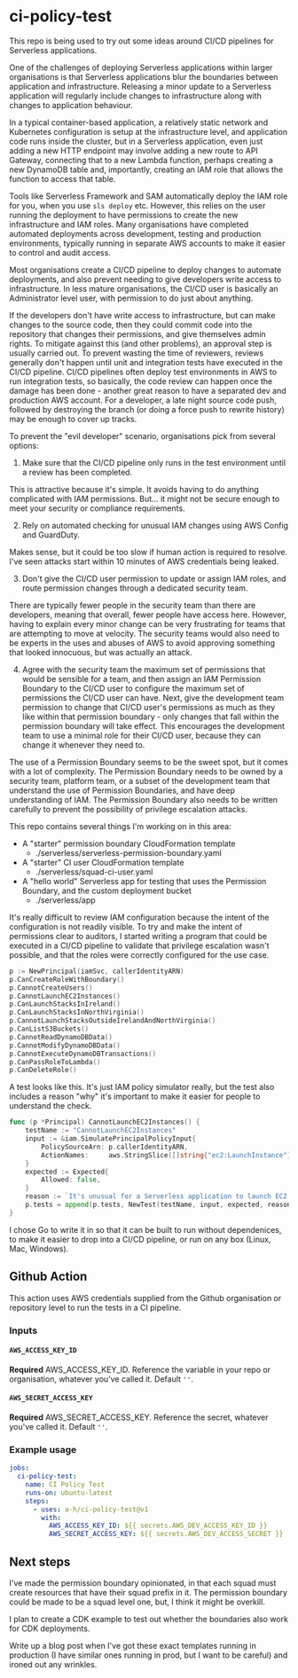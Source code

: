 # ci-policy-test

This repo is being used to try out some ideas around CI/CD pipelines for Serverless applications.

One of the challenges of deploying Serverless applications within larger organisations is that Serverless applications blur the boundaries between application and infrastructure. Releasing a minor update to a Serverless application will regularly include changes to infrastructure along with changes to application behaviour.

In a typical container-based application, a relatively static network and Kubernetes configuration is setup at the infrastructure level, and application code runs inside the cluster, but in a Serverless application, even just adding a new HTTP endpoint may involve adding a new route to API Gateway, connecting that to a new Lambda function, perhaps creating a new DynamoDB table and, importantly, creating an IAM role that allows the function to access that table.

Tools like Serverless Framework and SAM automatically deploy the IAM role for you, when you use `sls deploy` etc. However, this relies on the user running the deployment to have permissions to create the new infrastructure and IAM roles. Many organisations have completed automated deployments across development, testing and production environments, typically running in separate AWS accounts to make it easier to control and audit access.

Most organisations create a CI/CD pipeline to deploy changes to automate deployments, and also prevent needing to give developers write access to infrastructure. In less mature organisations, the CI/CD user is basically an Administrator level user, with permission to do just about anything.

If the developers don't have write access to infrastructure, but can make changes to the source code, then they could commit code into the repository that changes their permissions, and give themselves admin rights. To mitigate against this (and other problems), an approval step is usually carried out. To prevent wasting the time of reviewers, reviews generally don't happen until unit and integration tests have executed in the CI/CD pipeline. CI/CD pipelines often deploy test environments in AWS to run integration tests, so basically, the code review can happen once the damage has been done - another great reason to have a separated dev and production AWS account. For a developer, a late night source code push, followed by destroying the branch (or doing a force push to rewrite history) may be enough to cover up tracks.

To prevent the "evil developer" scenario, organisations pick from several options:

1. Make sure that the CI/CD pipeline only runs in the test environment until a review has been completed.

This is attractive because it's simple. It avoids having to do anything complicated with IAM permissions. But... it might not be secure enough to meet your security or compliance requirements.

2. Rely on automated checking for unusual IAM changes using AWS Config and GuardDuty.

Makes sense, but it could be too slow if human action is required to resolve. I've seen attacks start within 10 minutes of AWS credentials being leaked.

3. Don't give the CI/CD user permission to update or assign IAM roles, and route permission changes through a dedicated security team.

There are typically fewer people in the security team than there are developers, meaning that overall, fewer people have access here. However, having to explain every minor change can be very frustrating for teams that are attempting to move at velocity. The security teams would also need to be experts in the uses and abuses of AWS to avoid approving something that looked innocuous, but was actually an attack.

4. Agree with the security team the maximum set of permissions that would be sensible for a team, and then assign an IAM Permission Boundary to the CI/CD user to configure the maximum set of permissions the CI/CD user can have. Next, give the development team permission to change that CI/CD user's permissions as much as they like within that permission boundary - only changes that fall within the permission boundary will take effect. This encourages the development team to use a minimal role for their CI/CD user, because they can change it whenever they need to.

The use of a Permission Boundary seems to be the sweet spot, but it comes with a lot of complexity. The Permission Boundary needs to be owned by a security team, platform team, or a subset of the development team that understand the use of Permission Boundaries, and have deep understanding of IAM. The Permission Boundary also needs to be written carefully to prevent the possibility of privilege escalation attacks.

This repo contains several things I'm working on in this area:

* A "starter" permission boundary CloudFormation template
  * ./serverless/serverless-permission-boundary.yaml
* A "starter" CI user CloudFormation template
  * ./serverless/squad-ci-user.yaml
* A "hello world" Serverless app for testing that uses the Permission Boundary, and the custom deployment bucket
  * ./serverless/app

It's really difficult to review IAM configuration because the intent of the configuration is not readily visible. To try and make the intent of permissions clear to auditors, I started writing a program that could be executed in a CI/CD pipeline to validate that privilege escalation wasn't possible, and that the roles were correctly configured for the use case.

```go
p := NewPrincipal(iamSvc, callerIdentityARN)
p.CanCreateRoleWithBoundary()
p.CannotCreateUsers()
p.CannotLaunchEC2Instances()
p.CanLaunchStacksInIreland()
p.CanLaunchStacksInNorthVirginia()
p.CannotLaunchStacksOutsideIrelandAndNorthVirginia()
p.CanListS3Buckets()
p.CannotReadDynamoDBData()
p.CannotModifyDynamoDBData()
p.CannotExecuteDynamoDBTransactions()
p.CanPassRoleToLambda()
p.CanDeleteRole()
```

A test looks like this. It's just IAM policy simulator really, but the test also includes a reason "why" it's important to make it easier for people to understand the check.

```go
func (p *Principal) CannotLaunchEC2Instances() {
	testName := "CannotLaunchEC2Instances"
	input := &iam.SimulatePrincipalPolicyInput{
		PolicySourceArn: p.callerIdentityARN,
		ActionNames:     aws.StringSlice([]string{"ec2:LaunchInstance"}),
	}
	expected := Expected{
		Allowed: false,
	}
	reason := `It's unusual for a Serverless application to launch EC2 instances.`
	p.tests = append(p.tests, NewTest(testName, input, expected, reason))
}
```

I chose Go to write it in so that it can be built to run without dependenices, to make it easier to drop into a CI/CD pipeline, or run on any box (Linux, Mac, Windows).

## Github Action

This action uses AWS credentials supplied from the Github organisation or repository level to run the tests in a CI pipeline.

### Inputs

#### `AWS_ACCESS_KEY_ID`

**Required** AWS_ACCESS_KEY_ID. Reference the variable in your repo or organisation, whatever you've called it. Default `''`.

#### `AWS_SECRET_ACCESS_KEY`

**Required** AWS_SECRET_ACCESS_KEY. Reference the secret, whatever you've called it. Default `''`.

### Example usage

```yaml
jobs:
  ci-policy-test:
    name: CI Policy Test
    runs-on: ubuntu-latest
    steps:
      - uses: a-h/ci-policy-test@v1
        with:
          AWS_ACCESS_KEY_ID: ${{ secrets.AWS_DEV_ACCESS_KEY_ID }}
          AWS_SECRET_ACCESS_KEY: ${{ secrets.AWS_DEV_ACCESS_SECRET }}
```
## Next steps

I've made the permission boundary opinionated, in that each squad must create resources that have their squad prefix in it. The permission boundary could be made to be a squad level one, but, I think it might be overkill.

I plan to create a CDK example to test out whether the boundaries also work for CDK deployments.

Write up a blog post when I've got these exact templates running in production (I have similar ones running in prod, but I want to be careful) and ironed out any wrinkles.
